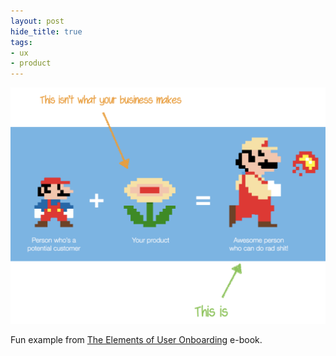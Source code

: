 ```yaml
---
layout: post
hide_title: true
tags:
- ux
- product
---
```

![](/tumblr_files/tumblr_osmvxb7oK11uxadqoo1_1280.png)  

Fun example from [The Elements of User Onboarding](https://www.useronboard.com/training/) e-book.
